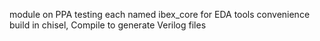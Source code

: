 module on PPA testing
each named ibex_core for EDA tools convenience
build in chisel, Compile to generate Verilog files
